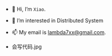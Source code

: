 - 👋 Hi, I’m `Xiao`.
- 👀 I’m interested in Distributed System

- 📫 My email is lambda7xx@gmail.com.
- 会写代码.jpg



<!---
lambda7xx/lambda7xx is a ✨ special ✨ repository because its `README.md` (this file) appears on your GitHub profile.
You can click the Preview link to take a look at your changes.
--->
